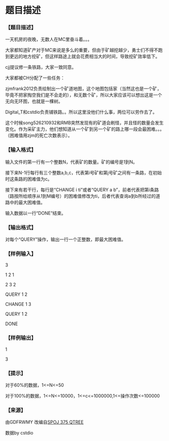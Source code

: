 # 题目描述


<h3>
【题目描述】
</h3>
<p>
一天机房的夜晚，无数人在MC里奋斗着。。。
</p>
<p>
大家都知道矿产对于MC来说是多么的重要，但由于矿越挖越少，勇士们不得不跑到更远的地方挖矿，但这样路途上就会花费相当大的时间，导致挖矿效率低下。
</p>
<p>
cjj提议修一条铁路，大家一致同意。
</p>
<p>
大家都被CH分配了一些任务：
</p>
<p>
zjmfrank2012负责绘制出一个矿道地图，这个地图包括家（当然这也是一个矿，毕竟不把家掏空我们是不会走的），和无数个矿，所以大家应该可以想出这是一个无向无环图，也就是一棵树。
</p>
<p>
Digital_T和cstdio负责铺铁路。。所以这里没他们什么事，两位可以劳作去了。
</p>
<p>
这个时候song526210932和RMB突然发现有的矿道会刷怪，并且怪的数量会发生变化。作为采矿主力，他们想知道从一个矿到另一个矿的路上哪一段会最困难。。。（困难值用zjm的死亡次数表示）。
</p>
<h3>
【输入格式】
</h3>
<p>
输入文件的第一行有一个整数N，代表矿的数量。矿的编号是1到N。
</p>
<p>
接下来N-1行每行有三个整数a,b,c，代表第i号矿和第j号矿之间有一条路，在初始时这条路的困难值为c。
</p>
<p>
接下来有若干行，每行是“CHANGE i ti”或者“QUERY a b”，前者代表把第i条路（路按所给顺序从1到M编号）的困难值修改为ti，后者代表查询a到b所经过的道路中的最大困难值。
</p>
<p>
输入数据以一行“DONE”结束。
</p>
<h3>
【输出格式】
</h3>
<p>
对每个“QUERY”操作，输出一行一个正整数，即最大困难值。
</p>
<h3>
【样例输入】
</h3>
<p>
3
</p>
<p>
1 2 1
</p>
<p>
2 3 2
</p>
<p>
QUERY 1 2
</p>
<p>
CHANGE 1 3
</p>
<p>
QUERY 1 2
</p>
<p>
DONE
</p>
<h3>
【样例输出】
</h3>
<p>
1
</p>
<p>
3
</p>
<h3>
【提示】
</h3>
<p>
对于60%的数据，1&lt;=N&lt;=50
</p>
<p>
对于100%的数据，1&lt;=N&lt;=10000，1&lt;=c&lt;=1000000,1&lt;=操作次数&lt;=100000
</p>
<h3>
【来源】
</h3>
<p>
由GDFRWMY 改编自<a href="http://www.spoj.com/problems/QTREE/" target="_blank">SPOJ 375 QTREE</a> 
</p>
<p>
数据by cstdio
</p>
